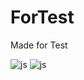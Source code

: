 # ForTest
Made for Test

![js](https://img.shields.io/badge/testing%20library-323330?style=for-the-badge&logo=testing-library&logoColor=red)
![js](https://img.shields.io/badge/Unity-100000?style=for-the-badge&logo=unity&logoColor=white)
